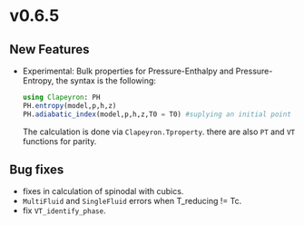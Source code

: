 # v0.6.5

## New Features

- Experimental: Bulk properties for Pressure-Enthalpy and Pressure-Entropy, the syntax is the following:
  ```julia
  using Clapeyron: PH
  PH.entropy(model,p,h,z)
  PH.adiabatic_index(model,p,h,z,T0 = T0) #suplying an initial point for the temperature
  ```
  The calculation is done via `Clapeyron.Tproperty`. there are also `PT` and `VT` functions for parity.

## Bug fixes
- fixes in calculation of spinodal with cubics.
- `MultiFluid` and `SingleFluid` errors when T_reducing != Tc.
- fix `VT_identify_phase`.

